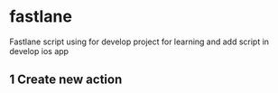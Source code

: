 # fastlane
Fastlane script using for develop
project for learning and add script in develop ios app

## 1 Create new action
